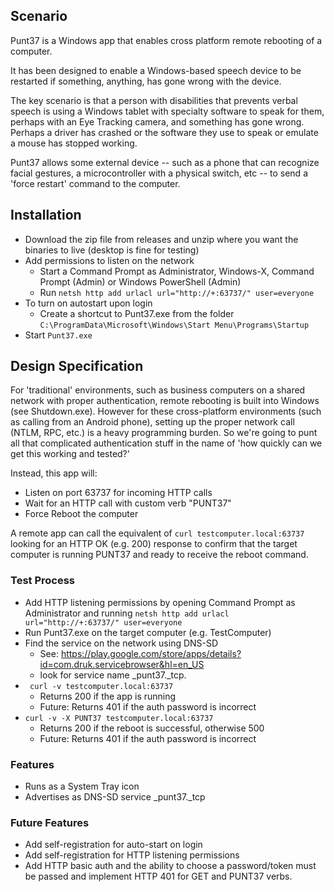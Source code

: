 ## Scenario

Punt37 is a Windows app that enables cross platform remote rebooting of a computer.

It has been designed to enable a Windows-based speech device to be restarted if something, anything, has gone wrong with the device.

The key scenario is that a person with disabilities that prevents verbal speech is using a Windows tablet with specialty software to
speak for them, perhaps with an Eye Tracking camera, and something has gone wrong.  Perhaps a driver has crashed or the software they
use to speak or emulate a mouse has stopped working.

Punt37 allows some external device -- such as a phone that can recognize facial gestures, a microcontroller with a physical switch, etc --
to send a 'force restart' command to the computer.

## Installation

- Download the zip file from releases and unzip where you want the binaries to live (desktop is fine for testing)
- Add permissions to listen on the network
  - Start a Command Prompt as Administrator, Windows-X, Command Prompt (Admin) or Windows PowerShell (Admin)
  - Run `netsh http add urlacl url="http://+:63737/" user=everyone`
- To turn on autostart upon login
  - Create a shortcut to Punt37.exe from the folder `C:\ProgramData\Microsoft\Windows\Start Menu\Programs\Startup`
- Start `Punt37.exe`

## Design Specification

For 'traditional' environments, such as business computers on a shared network with proper authentication, remote rebooting is built into Windows (see Shutdown.exe).  However for these cross-platform environments (such as calling from an Android phone), setting up the proper network call (NTLM, RPC, etc.) is a heavy programming burden.  So we're going to punt all that complicated authentication stuff in the name of 'how quickly can we get this working and tested?'

Instead, this app will:

- Listen on port 63737 for incoming HTTP calls
- Wait for an HTTP call with custom verb "PUNT37"
- Force Reboot the computer

A remote app can call the equivalent of `curl testcomputer.local:63737` looking for an HTTP OK (e.g. 200) response to confirm that the target computer is running PUNT37 and ready to receive the reboot command.

### Test Process

- Add HTTP listening permissions by opening Command Prompt as Administrator and running `netsh http add urlacl url="http://+:63737/" user=everyone`
- Run Punt37.exe on the target computer (e.g. TestComputer)
- Find the service on the network using DNS-SD
  - See: https://play.google.com/store/apps/details?id=com.druk.servicebrowser&hl=en_US
  - look for service name _punt37._tcp.
- ` curl -v testcomputer.local:63737`
  - Returns 200 if the app is running
  - Future: Returns 401 if the auth password is incorrect
- `curl -v -X PUNT37 testcomputer.local:63737`
  - Returns 200 if the reboot is successful, otherwise 500
  - Future: Returns 401 if the auth password is incorrect
  
### Features

- Runs as a System Tray icon
- Advertises as DNS-SD service _punt37._tcp

### Future Features

- Add self-registration for auto-start on login
- Add self-registration for HTTP listening permissions
- Add HTTP basic auth and the ability to choose a password/token must be passed and implement HTTP 401 for GET and PUNT37 verbs.
